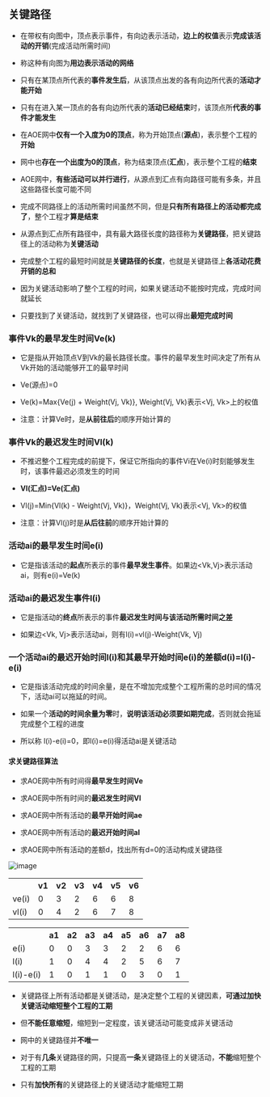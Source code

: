 ## 关键路径

- 在带权有向图中，顶点表示事件，有向边表示活动，**边上的权值**表示**完成该活动的开销**(完成活动所需时间)

- 称这种有向图为**用边表示活动的网络**

- 只有在某顶点所代表的**事件发生后**，从该顶点出发的各有向边所代表的**活动才能开始**

- 只有在进入某一顶点的各有向边所代表的**活动已经结束**时，该顶点所**代表的事件才能发生**

- 在AOE网中**仅有一个入度为0的顶点**，称为开始顶点(**源点**)，表示整个工程的**开始**

- 网中也**存在一个出度为0的顶点**，称为结束顶点(**汇点**)，表示整个工程的**结束**

- AOE网中，**有些活动可以并行进行**，从源点到汇点有向路径可能有多条，并且这些路径长度可能不同

- 完成不同路径上的活动所需时间虽然不同，但是**只有所有路径上的活动都完成了**，整个工程才**算是结束**

- 从源点到汇点所有路径中，具有最大路径长度的路径称为**关键路径**，把关键路径上的活动称为**关键活动**

- 完成整个工程的最短时间就是**关键路径的长度**，也就是关键路径上**各活动花费开销的总和**

- 因为关键活动影响了整个工程的时间，如果关键活动不能按时完成，完成时间就延长

- 只要找到了关键活动，就找到了关键路径，也可以得出**最短完成时间**

### 事件Vk的最早发生时间Ve(k)

- 它是指从开始顶点V到Vk的最长路径长度。事件的最早发生时间决定了所有从Vk开始的活动能够开工的最早时间

- Ve(源点)=0

- Ve(k)=Max{Ve(j) + Weight(Vj, Vk)}, Weight(Vj, Vk)表示<Vj, Vk>上的权值

- 注意：计算Ve时，是**从前往后**的顺序开始计算的

### 事件Vk的最迟发生时间Vl(k)

- 不推迟整个工程完成的前提下，保证它所指向的事件Vi在Ve(i)时刻能够发生时，该事件最迟必须发生的时间

- **Vl(汇点)=Ve(汇点)**

- Vl(j)=Min{Vl(k) - Weight(Vj, Vk)}，Weight(Vj, Vk)表示<Vj, Vk>的权值

- 注意：计算Vl(j)时是**从后往前**的顺序开始计算的

### 活动ai的最早发生时间e(i)

- 它是指该活动的**起点**所表示的事件**最早发生事件**。如果边<Vk,Vj>表示活动ai，则有e(i)=Ve(k)

### 活动ai的最迟发生事件l(i)

- 它是指活动的**终点**所表示的事件**最迟发生时间与该活动所需时间之差**

- 如果边<Vk, Vj>表示活动ai，则有l(i)=vl(j)-Weight(Vk, Vj)

### 一个活动ai的最迟开始时间l(i)和其最早开始时间e(i)的差额d(i)=l(i)-e(i)

- 它是指该活动完成的时间余量，是在不增加完成整个工程所需的总时间的情况下，活动ai可以拖延的时间。

- 如果一个**活动的时间余量为零**时，**说明该活动必须要如期完成**，否则就会拖延完成整个工程的进度

- 所以称 l(i)-e(i)=0，即l(i)=e(i)得活动ai是关键活动

#### 求关键路径算法

- 求AOE网中所有时间得**最早发生时间Ve**

- 求AOE网中所有时间的**最迟发生时间Vl**

- 求AOE网中所有活动的**最早开始时间ae**

- 求AOE网中所有活动的**最迟开始时间al**

- 求AOE网中所有活动的差额d，找出所有d=0的活动构成关键路径

![image](https://github.com/YC-L/Postgraduate-examination/blob/DataStructure/imgs/Activity-on-edge-network.png)

<table style="border-collapse: collapse;">
	<tr>
		<th></th>
		<th>v1</th>
		<th>v2</th>
		<th>v3</th>
		<th>v4</th>
		<th>v5</th>
		<th>v6</th>
	</tr>
	<tr>
		<td>ve(i)</td>
		<td>0</td>
		<td>3</td>
		<td>2</td>
		<td>6</td>
		<td>6</td>
		<td>8</td>
	</tr>
	<tr>
		<td>vl(i)</td>
		<td>0</td>
		<td>4</td>
		<td>2</td>
		<td>6</td>
		<td>7</td>
		<td>8</td>
	</tr>
</table>

<table style="border-collapse: collapse;">
	<tr>
		<th></th>
		<th>a1</th>
		<th>a2</th>
		<th>a3</th>
		<th>a4</th>
		<th>a5</th>
		<th>a6</th>
		<th>a7</th>
		<th>a8</th>
	</tr>
	<tr>
		<td>e(i)</td>
		<td>0</td>
		<td>0</td>
		<td>3</td>
		<td>3</td>
		<td>2</td>
		<td>2</td>
		<td>6</td>
		<td>6</td>
	</tr>
	<tr>
		<td>l(i)</td>
		<td>1</td>
		<td>0</td>
		<td>4</td>
		<td>4</td>
		<td>2</td>
		<td>5</td>
		<td>6</td>
		<td>7</td>
	</tr>
	<tr>
		<td>l(i)-e(i)</td>
		<td>1</td>
		<td>0</td>
		<td>1</td>
		<td>1</td>
		<td>0</td>
		<td>3</td>
		<td>0</td>
		<td>1</td>
	</tr>
</table>

- 关键路径上所有活动都是关键活动，是决定整个工程的关键因素，**可通过加快关键活动缩短整个工程的工期**

- 但**不能任意缩短**，缩短到一定程度，该关键活动可能变成非关键活动

- 网中的关键路径并**不唯一**

- 对于有**几条**关键路径的网，只提高**一条**关键路径上的关键活动，**不能**缩短整个工程的工期

- 只有**加快所有**的关键路径上的关键活动才能缩短工期